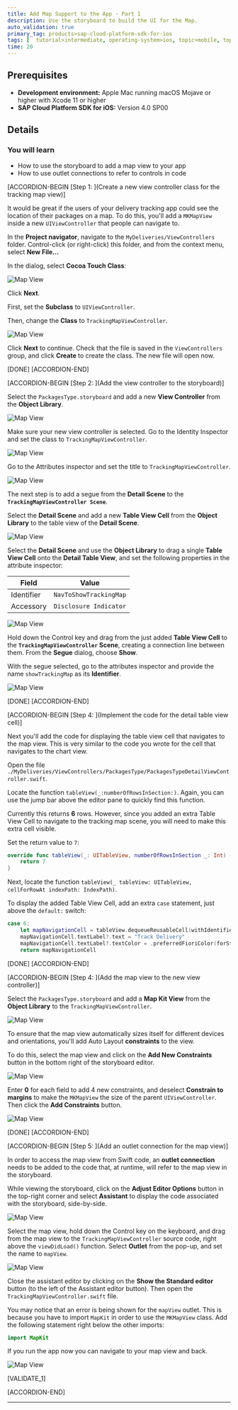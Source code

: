 ```yaml
---
title: Add Map Support to the App - Part 1
description: Use the storyboard to build the UI for the Map.
auto_validation: true
primary_tag: products>sap-cloud-platform-sdk-for-ios
tags: [  tutorial>intermediate, operating-system>ios, topic>mobile, topic>odata, products>sap-cloud-platform, products>sap-cloud-platform-sdk-for-ios   ]
time: 20
---
```


## Prerequisites  
- **Development environment:** Apple Mac running macOS Mojave or higher with Xcode 11 or higher
- **SAP Cloud Platform SDK for iOS:** Version 4.0 SP00

## Details
### You will learn  
  - How to use the storyboard to add a map view to your app
  - How to use outlet connections to refer to controls in code

[ACCORDION-BEGIN [Step 1: ](Create a new view controller class for the tracking map view)]

It would be great if the users of your delivery tracking app could see the location of their packages on a map. To do this, you'll add a `MKMapView` inside a new `UIViewController` that people can navigate to.

In the **Project navigator**, navigate to the `MyDeliveries/ViewControllers` folder. Control-click (or right-click) this folder, and from the context menu, select **New File...**

In the dialog, select **Cocoa Touch Class**:

![Map View](fiori-ios-scpms-create-app-teched18-part7-1.png)

Click **Next**.

First, set the **Subclass** to `UIViewController`.

Then, change the **Class** to `TrackingMapViewController`.

![Map View](fiori-ios-scpms-create-app-teched18-part7-2.png)

Click **Next** to continue. Check that the file is saved in the `ViewControllers` group, and click **Create** to create the class. The new file will open now.

[DONE]
[ACCORDION-END]

[ACCORDION-BEGIN [Step 2: ](Add the view controller to the storyboard)]

Select the `PackagesType.storyboard` and add a new **View Controller** from the **Object Library**.

![Map View](fiori-ios-scpms-create-app-teched18-part7-5.png)

Make sure your new view controller is selected. Go to the Identity Inspector and set the class to `TrackingMapViewController`.

![Map View](fiori-ios-scpms-create-app-teched18-part7-6.png)

Go to the Attributes inspector and set the title to `TrackingMapViewController`.

![Map View](fiori-ios-scpms-create-app-teched18-part7-6-1.png)

The next step is to add a segue from the **Detail Scene** to the **`TrackingMapViewController Scene`**.

Select the **Detail Scene** and add a new **Table View Cell** from the **Object Library** to the table view of the **Detail Scene**.

![Map View](fiori-ios-scpms-create-app-teched18-part7-7.png)

Select the **Detail Scene** and use the **Object Library** to drag a single **Table View Cell** onto the **Detail Table View**, and set the following properties in the attribute inspector:

| Field | Value |
|----|----|
| Identifier | `NavToShowTrackingMap` |
| Accessory | `Disclosure Indicator` |

![Map View](fiori-ios-scpms-create-app-teched18-part7-8.png)

Hold down the Control key and drag from the just added **Table View Cell** to the **`TrackingMapViewController` Scene**, creating a connection line between them. From the **Segue** dialog, choose **Show**.

With the segue selected, go to the attributes inspector and provide the name `showTrackingMap` as its **Identifier**.

![Map View](fiori-ios-scpms-create-app-teched18-part7-9.png)

[DONE]
[ACCORDION-END]

[ACCORDION-BEGIN [Step 4: ](Implement the code for the detail table view cell)]

Next you'll add the code for displaying the table view cell that navigates to the map view. This is very similar to the code you wrote for the cell that navigates to the chart view.

Open the file `./MyDeliveries/ViewControllers/PackagesType/PackagesTypeDetailViewController.swift`.

Locate the function `tableView(_:numberOfRowsInSection:)`. Again, you can use the jump bar above the editor pane to quickly find this function.

Currently this returns **6** rows. However, since you added an extra Table View Cell to navigate to the tracking map scene, you will need to make this extra cell visible.

Set the return value to `7`:

```swift
override func tableView(_: UITableView, numberOfRowsInSection _: Int) -> Int {
    return 7
}
```
Next, locate the function `tableView(_ tableView: UITableView, cellForRowAt indexPath: IndexPath)`.

To display the added Table View Cell, add an extra `case` statement, just above the `default:` switch:

```swift
case 6:
    let mapNavigationCell = tableView.dequeueReusableCell(withIdentifier: "NavToShowTrackingMap", for: indexPath)
    mapNavigationCell.textLabel?.text = "Track Delivery"
    mapNavigationCell.textLabel?.textColor = .preferredFioriColor(forStyle: .primary1)
    return mapNavigationCell
```
[DONE]
[ACCORDION-END]

[ACCORDION-BEGIN [Step 4: ](Add the map view to the new view controller)]

Select the `PackagesType.storyboard` and add a **Map Kit View** from the **Object Library** to the `TrackingMapViewController`.

![Map View](fiori-ios-scpms-create-app-teched18-part7-10.png)

To ensure that the map view automatically sizes itself for different devices and orientations, you'll add Auto Layout **constraints** to the view.

To do this, select the map view and click on the **Add New Constraints** button in the bottom right of the storyboard editor.

![Map View](fiori-ios-scpms-create-app-teched18-part7-11.png)

Enter **0** for each field to add 4 new constraints, and deselect **Constrain to margins** to make the `MKMapView` the size of the parent `UIViewController`. Then click the **Add Constraints** button.

![Map View](fiori-ios-scpms-create-app-teched18-part7-12.png)

[DONE]
[ACCORDION-END]

[ACCORDION-BEGIN [Step 5: ](Add an outlet connection for the map view)]

In order to access the map view from Swift code, an **outlet connection** needs to be added to the code that, at runtime, will refer to the map view in the storyboard.

While viewing the storyboard, click on the **Adjust Editor Options** button in the top-right corner and select **Assistant** to display the code associated with the storyboard, side-by-side.

![Map View](fiori-ios-scpms-create-app-teched18-part7-13.png)

Select the map view, hold down the Control key on the keyboard, and drag from the map view to the `TrackingMapViewController` source code, right above the `viewDidLoad()` function. Select **Outlet** from the pop-up, and set the name to `mapView`.

![Map View](fiori-ios-scpms-create-app-teched18-part7-14.png)

Close the assistant editor by clicking on the **Show the Standard editor** button (to the left of the Assistant editor button). Then open the `TrackingMapViewController.swift` file.

You may notice that an error is being shown for the `mapView` outlet. This is because you have to import `MapKit` in order to use the `MKMapView` class. Add the following statement right below the other imports:

```swift
import MapKit
```

If you run the app now you can navigate to your map view and back.

![Map View](fiori-ios-scpms-create-app-teched18-part7-15.png)

[VALIDATE_1]

[ACCORDION-END]

---
